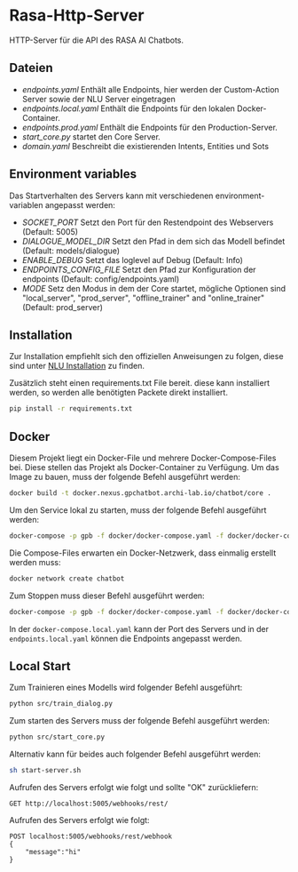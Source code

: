 # Rasa-Http-Server
HTTP-Server für die API des RASA AI Chatbots.

## Dateien
* *endpoints.yaml* Enthält alle Endpoints, hier werden der Custom-Action Server sowie der NLU Server eingetragen
* *endpoints.local.yaml* Enthält die Endpoints für den lokalen Docker-Container.
* *endpoints.prod.yaml* Enthält die Endpoints für den Production-Server.
* *start_core.py* startet den Core Server.
* *domain.yaml* Beschreibt die existierenden Intents, Entities und Sots

## Environment variables
Das Startverhalten des Servers kann mit verschiedenen environment-variablen angepasst werden:
* *SOCKET_PORT* Setzt den Port für den Restendpoint des Webservers (Default: 5005)
* *DIALOGUE_MODEL_DIR* Setzt den Pfad in dem sich das Modell befindet (Default: models/dialogue)
* *ENABLE_DEBUG* Setzt das loglevel auf Debug (Default: Info)
* *ENDPOINTS_CONFIG_FILE* Setzt den Pfad zur Konfiguration der endpoints (Default: config/endpoints.yaml)
* *MODE* Setz den Modus in dem der Core startet, mögliche Optionen sind "local_server", "prod_server", "offline_trainer" and "online_trainer" (Default: prod_server)

## Installation
Zur Installation empfiehlt sich den offiziellen Anweisungen zu folgen, diese sind unter [NLU Installation](http://www.rasa.com/docs/nlu/installation/) zu finden.

Zusätzlich steht einen requirements.txt File bereit. diese kann installiert werden, so werden alle benötigten Packete direkt installiert.

```bash
pip install -r requirements.txt
```

## Docker
Diesem Projekt liegt ein Docker-File und mehrere Docker-Compose-Files bei. Diese stellen das Projekt als Docker-Container zu Verfügung.
Um das Image zu bauen, muss der folgende Befehl ausgeführt werden:

```bash
docker build -t docker.nexus.gpchatbot.archi-lab.io/chatbot/core .
```

Um den Service lokal zu starten, muss der folgende Befehl ausgeführt werden:
```bash
docker-compose -p gpb -f docker/docker-compose.yaml -f docker/docker-compose.local.yaml up -d
```

Die Compose-Files erwarten ein Docker-Netzwerk, dass einmalig erstellt werden muss:
```bash
docker network create chatbot
```

Zum Stoppen muss dieser Befehl ausgeführt werden:
```bash
docker-compose -p gpb -f docker/docker-compose.yaml -f docker/docker-compose.local.yaml down
```

In der `docker-compose.local.yaml` kann der Port des Servers und in der `endpoints.local.yaml` können die Endpoints angepasst werden.

## Local Start
Zum Trainieren eines Modells wird folgender Befehl ausgeführt:
```bash
python src/train_dialog.py
```

Zum starten des Servers muss der folgende Befehl ausgeführt werden:
```bash
python src/start_core.py
```
Alternativ kann für beides auch folgender Befehl ausgeführt werden:
```bash
sh start-server.sh
```

Aufrufen des Servers erfolgt wie folgt und sollte "OK" zurückliefern:
```
GET http://localhost:5005/webhooks/rest/
```

Aufrufen des Servers erfolgt wie folgt:
```
POST localhost:5005/webhooks/rest/webhook
{
	"message":"hi"
}
```
